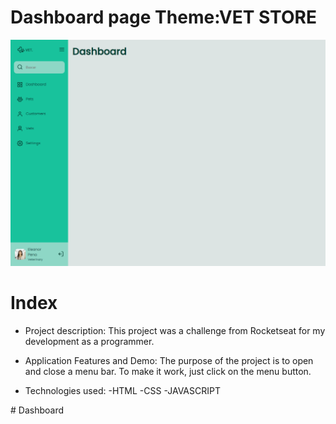 # Dashboard page Theme:VET STORE

![Screenshot](/assets/screenshot.png)


# Index

* Project description:
    This project was a challenge from Rocketseat for my development as a programmer.

* Application Features and Demo:
    The purpose of the project is to open and close a menu bar. To make it work, just click on the menu button.

* Technologies used:
    -HTML
    -CSS
    -JAVASCRIPT


#   D a s h b o a r d 
 
 
